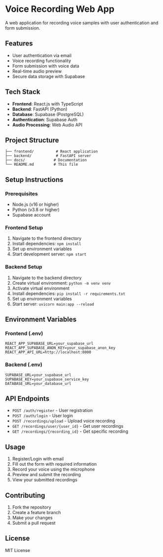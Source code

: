 # Voice Recording Web App

A web application for recording voice samples with user authentication and form submission.

## Features

- User authentication via email
- Voice recording functionality
- Form submission with voice data
- Real-time audio preview
- Secure data storage with Supabase

## Tech Stack

- **Frontend**: React.js with TypeScript
- **Backend**: FastAPI (Python)
- **Database**: Supabase (PostgreSQL)
- **Authentication**: Supabase Auth
- **Audio Processing**: Web Audio API

## Project Structure

```
├── frontend/          # React application
├── backend/           # FastAPI server
├── docs/             # Documentation
└── README.md         # This file
```

## Setup Instructions

### Prerequisites

- Node.js (v16 or higher)
- Python (v3.8 or higher)
- Supabase account

### Frontend Setup

1. Navigate to the frontend directory
2. Install dependencies: `npm install`
3. Set up environment variables
4. Start development server: `npm start`

### Backend Setup

1. Navigate to the backend directory
2. Create virtual environment: `python -m venv venv`
3. Activate virtual environment
4. Install dependencies: `pip install -r requirements.txt`
5. Set up environment variables
6. Start server: `uvicorn main:app --reload`

## Environment Variables

### Frontend (.env)
```
REACT_APP_SUPABASE_URL=your_supabase_url
REACT_APP_SUPABASE_ANON_KEY=your_supabase_anon_key
REACT_APP_API_URL=http://localhost:8000
```

### Backend (.env)
```
SUPABASE_URL=your_supabase_url
SUPABASE_KEY=your_supabase_service_key
DATABASE_URL=your_database_url
```

## API Endpoints

- `POST /auth/register` - User registration
- `POST /auth/login` - User login
- `POST /recordings/upload` - Upload voice recording
- `GET /recordings/user/{user_id}` - Get user recordings
- `GET /recordings/{recording_id}` - Get specific recording

## Usage

1. Register/Login with email
2. Fill out the form with required information
3. Record your voice using the microphone
4. Preview and submit the recording
5. View your submitted recordings

## Contributing

1. Fork the repository
2. Create a feature branch
3. Make your changes
4. Submit a pull request

## License

MIT License

